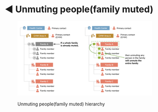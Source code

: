# ◀ Unmuting people(family muted)

<figure><img src="../.gitbook/assets/image (5).png" alt=""><figcaption><p>Unmuting people(family muted) hierarchy </p></figcaption></figure>
